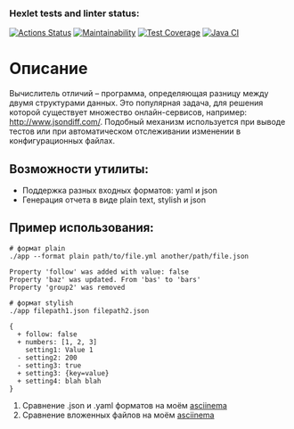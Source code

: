 ### Hexlet tests and linter status:
[![Actions Status](https://github.com/Lunycat/java-project-71/actions/workflows/hexlet-check.yml/badge.svg)](https://github.com/Lunycat/java-project-71/actions)
[![Maintainability](https://api.codeclimate.com/v1/badges/e1a569359340e85ff88d/maintainability)](https://codeclimate.com/github/Lunycat/java-project-71/maintainability)
[![Test Coverage](https://api.codeclimate.com/v1/badges/e1a569359340e85ff88d/test_coverage)](https://codeclimate.com/github/Lunycat/java-project-71/test_coverage)
[![Java CI](https://github.com/Lunycat/java-project-71/actions/workflows/main.yml/badge.svg)](https://github.com/Lunycat/java-project-71/actions/workflows/main.yml)

# Описание
Вычислитель отличий – программа, определяющая разницу между двумя структурами данных. Это популярная задача, для решения которой существует множество онлайн-сервисов, например: http://www.jsondiff.com/. Подобный механизм используется при выводе тестов или при автоматическом отслеживании изменении в конфигурационных файлах.

## Возможности утилиты:

+ Поддержка разных входных форматов: yaml и json
+ Генерация отчета в виде plain text, stylish и json

## Пример использования:

```
# формат plain
./app --format plain path/to/file.yml another/path/file.json

Property 'follow' was added with value: false
Property 'baz' was updated. From 'bas' to 'bars'
Property 'group2' was removed

# формат stylish
./app filepath1.json filepath2.json

{
  + follow: false
  + numbers: [1, 2, 3]
    setting1: Value 1
  - setting2: 200
  - setting3: true
  + setting3: {key=value}
  + setting4: blah blah
}
```

1) Сравнение .json и .yaml форматов на моём [asciinema](https://asciinema.org/a/jT407JCZaA1pHbggllm9IV7Mw)
2) Сравнение вложенных файлов на моём [asciinema](https://asciinema.org/a/vLbOpBsGjgzwwv3Vzlee5vGOi)